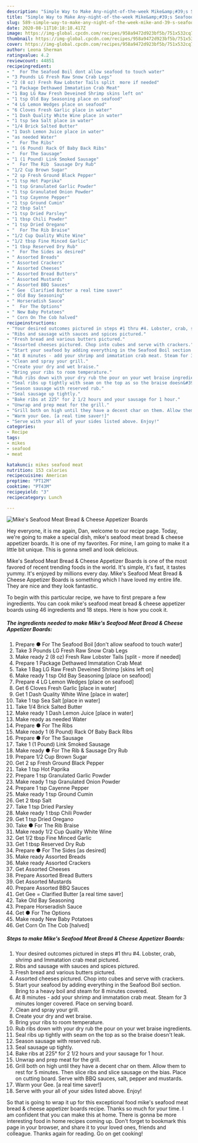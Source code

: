 ```yaml
---
description: "Simple Way to Make Any-night-of-the-week Mike&amp;#39;s Seafood Meat Bread &amp;amp; Cheese Appetizer Boards"
title: "Simple Way to Make Any-night-of-the-week Mike&amp;#39;s Seafood Meat Bread &amp;amp; Cheese Appetizer Boards"
slug: 589-simple-way-to-make-any-night-of-the-week-mike-and-39-s-seafood-meat-bread-and-amp-cheese-appetizer-boards
date: 2020-08-11T10:18:18.417Z
image: https://img-global.cpcdn.com/recipes/958a9472d923bf5b/751x532cq70/mikes-seafood-meat-bread-cheese-appetizer-boards-recipe-main-photo.jpg
thumbnail: https://img-global.cpcdn.com/recipes/958a9472d923bf5b/751x532cq70/mikes-seafood-meat-bread-cheese-appetizer-boards-recipe-main-photo.jpg
cover: https://img-global.cpcdn.com/recipes/958a9472d923bf5b/751x532cq70/mikes-seafood-meat-bread-cheese-appetizer-boards-recipe-main-photo.jpg
author: Leona Sherman
ratingvalue: 4.2
reviewcount: 44851
recipeingredient:
- "  For The Seafood Boil dont allow seafood to touch water"
- "3 Pounds LG Fresh Raw Snow Crab Legs"
- "2 (8 oz) Fresh Raw Lobster Tails split  more if needed"
- "1 Package Dethawed Immatation Crab Meat"
- "1 Bag LG Raw Fresh Deveined Shrimp skins left on"
- "1 tsp Old Bay Seasoning place on seafood"
- "4 LG Lemon Wedges place on seafood"
- "6 Cloves Fresh Garlic place in water"
- "1 Dash Quality White Wine place in water"
- "1 tsp Sea Salt place in water"
- "1/4 Brick Salted Butter"
- "1 Dash Lemon Juice place in water"
- "as needed Water"
- "  For The Ribs"
- "1 (6 Pound) Rack Of Baby Back Ribs"
- "  For The Sausage"
- "1 (1 Pound) Link Smoked Sausage"
- "  For The Rib  Sausage Dry Rub"
- "1/2 Cup Brown Sugar"
- "2 sp Fresh Ground Black Pepper"
- "1 tsp Hot Paprika"
- "1 tsp Granulated Garlic Powder"
- "1 tsp Granulated Onion Powder"
- "1 tsp Cayenne Pepper"
- "1 tsp Ground Cumin"
- "2 tbsp Salt"
- "1 tsp Dried Parsley"
- "1 tbsp Chili Powder"
- "1 tsp Dried Oregano"
- "  For The Rib Braise"
- "1/2 Cup Quality White Wine"
- "1/2 tbsp Fine Minced Garlic"
- "1 tbsp Reserved Dry Rub"
- "  For The Sides as desired"
- " Assorted Breads"
- " Assorted Crackers"
- " Assorted Cheeses"
- " Assorted Bread Butters"
- " Assorted Mustards"
- " Assorted BBQ Sauces"
- " Gee  Clarified Butter a real time saver"
- " Old Bay Seasoning"
- " Horseradish Sauce"
- "  For The Options"
- " New Baby Potatoes"
- " Corn On The Cob halved"
recipeinstructions:
- "Your desired outcomes pictured in steps #1 thru #4. Lobster, crab, shrimp and Immatation crab meat pictured."
- "Ribs and sausage with sauces and spices pictured."
- "Fresh bread and various butters pictured."
- "Assorted cheeses pictured. Chop into cubes and serve with crackers."
- "Start your seafood by adding everything in the Seafood Boil section. Bring to a heavy boil and steam for 8 minutes covered."
- "At 8 minutes - add your shrimp and immatation crab meat. Steam for 3 minutes longer covered. Place on serving board."
- "Clean and spray your grill."
- "Create your dry and wet braise."
- "Bring your ribs to room temperature."
- "Rub ribs down with your dry rub the pour on your wet braise ingredients."
- "Seal ribs up tightly with seam on the top as so the braise doesn&#39;t leak."
- "Season sausage with reserved rub."
- "Seal sausage up tightly."
- "Bake ribs at 225° for 2 1/2 hours and your sausage for 1 hour."
- "Unwrap and prep meat for the grill."
- "Grill both on high until they have a decent char on them. Allow them to rest for 5 minutes. Then slice ribs and slice sausage on the bias. Place on cutting board. Serve with BBQ sauces, salt, pepper and mustards."
- "Warm your Gee. [a real time saver!]"
- "Serve with your all of your sides listed above. Enjoy!"
categories:
- Recipe
tags:
- mikes
- seafood
- meat

katakunci: mikes seafood meat 
nutrition: 153 calories
recipecuisine: American
preptime: "PT12M"
cooktime: "PT43M"
recipeyield: "3"
recipecategory: Lunch

---
```



![Mike&#39;s Seafood Meat Bread &amp; Cheese Appetizer Boards](https://img-global.cpcdn.com/recipes/958a9472d923bf5b/751x532cq70/mikes-seafood-meat-bread-cheese-appetizer-boards-recipe-main-photo.jpg)

Hey everyone, it is me again, Dan, welcome to our recipe page. Today, we're going to make a special dish, mike&#39;s seafood meat bread &amp; cheese appetizer boards. It is one of my favorites. For mine, I am going to make it a little bit unique. This is gonna smell and look delicious.



Mike&#39;s Seafood Meat Bread &amp; Cheese Appetizer Boards is one of the most favored of recent trending foods in the world. It's simple, it's fast, it tastes yummy. It's enjoyed by millions every day. Mike&#39;s Seafood Meat Bread &amp; Cheese Appetizer Boards is something which I have loved my entire life. They are nice and they look fantastic.


To begin with this particular recipe, we have to first prepare a few ingredients. You can cook mike&#39;s seafood meat bread &amp; cheese appetizer boards using 46 ingredients and 18 steps. Here is how you cook it.

<!--inarticleads1-->

##### The ingredients needed to make Mike&#39;s Seafood Meat Bread &amp; Cheese Appetizer Boards:

1. Prepare  ● For The Seafood Boil [don&#39;t allow seafood to touch water]
1. Take 3 Pounds LG Fresh Raw Snow Crab Legs
1. Make ready 2 (8 oz) Fresh Raw Lobster Tails [split - more if needed]
1. Prepare 1 Package Dethawed Immatation Crab Meat
1. Take 1 Bag LG Raw Fresh Deveined Shrimp [skins left on]
1. Make ready 1 tsp Old Bay Seasoning [place on seafood]
1. Prepare 4 LG Lemon Wedges [place on seafood]
1. Get 6 Cloves Fresh Garlic [place in water]
1. Get 1 Dash Quality White Wine [place in water]
1. Take 1 tsp Sea Salt [place in water]
1. Take 1/4 Brick Salted Butter
1. Make ready 1 Dash Lemon Juice [place in water]
1. Make ready as needed Water
1. Prepare  ● For The Ribs
1. Make ready 1 (6 Pound) Rack Of Baby Back Ribs
1. Prepare  ● For The Sausage
1. Take 1 (1 Pound) Link Smoked Sausage
1. Make ready  ● For The Rib &amp; Sausage Dry Rub
1. Prepare 1/2 Cup Brown Sugar
1. Get 2 sp Fresh Ground Black Pepper
1. Take 1 tsp Hot Paprika
1. Prepare 1 tsp Granulated Garlic Powder
1. Make ready 1 tsp Granulated Onion Powder
1. Prepare 1 tsp Cayenne Pepper
1. Make ready 1 tsp Ground Cumin
1. Get 2 tbsp Salt
1. Take 1 tsp Dried Parsley
1. Make ready 1 tbsp Chili Powder
1. Get 1 tsp Dried Oregano
1. Take  ● For The Rib Braise
1. Make ready 1/2 Cup Quality White Wine
1. Get 1/2 tbsp Fine Minced Garlic
1. Get 1 tbsp Reserved Dry Rub
1. Prepare  ● For The Sides [as desired]
1. Make ready  Assorted Breads
1. Make ready  Assorted Crackers
1. Get  Assorted Cheeses
1. Prepare  Assorted Bread Butters
1. Get  Assorted Mustards
1. Prepare  Assorted BBQ Sauces
1. Get  Gee = Clarified Butter [a real time saver]
1. Take  Old Bay Seasoning
1. Prepare  Horseradish Sauce
1. Get  ● For The Options
1. Make ready  New Baby Potatoes
1. Get  Corn On The Cob [halved]




<!--inarticleads2-->

##### Steps to make Mike&#39;s Seafood Meat Bread &amp; Cheese Appetizer Boards:

1. Your desired outcomes pictured in steps #1 thru #4. Lobster, crab, shrimp and Immatation crab meat pictured.
1. Ribs and sausage with sauces and spices pictured.
1. Fresh bread and various butters pictured.
1. Assorted cheeses pictured. Chop into cubes and serve with crackers.
1. Start your seafood by adding everything in the Seafood Boil section. Bring to a heavy boil and steam for 8 minutes covered.
1. At 8 minutes - add your shrimp and immatation crab meat. Steam for 3 minutes longer covered. Place on serving board.
1. Clean and spray your grill.
1. Create your dry and wet braise.
1. Bring your ribs to room temperature.
1. Rub ribs down with your dry rub the pour on your wet braise ingredients.
1. Seal ribs up tightly with seam on the top as so the braise doesn&#39;t leak.
1. Season sausage with reserved rub.
1. Seal sausage up tightly.
1. Bake ribs at 225° for 2 1/2 hours and your sausage for 1 hour.
1. Unwrap and prep meat for the grill.
1. Grill both on high until they have a decent char on them. Allow them to rest for 5 minutes. Then slice ribs and slice sausage on the bias. Place on cutting board. Serve with BBQ sauces, salt, pepper and mustards.
1. Warm your Gee. [a real time saver!]
1. Serve with your all of your sides listed above. Enjoy!




So that is going to wrap it up for this exceptional food mike&#39;s seafood meat bread &amp; cheese appetizer boards recipe. Thanks so much for your time. I am confident that you can make this at home. There is gonna be more interesting food in home recipes coming up. Don't forget to bookmark this page in your browser, and share it to your loved ones, friends and colleague. Thanks again for reading. Go on get cooking!
